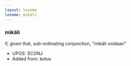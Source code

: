 ```yaml
---
layout: lexeme
lexeme: mikäli
---
```


###  mikäli

if, given that, sub-ordinating conjunction, "mikäli voidaan"
* UPOS:  SCONJ
* Added from:  kotus

